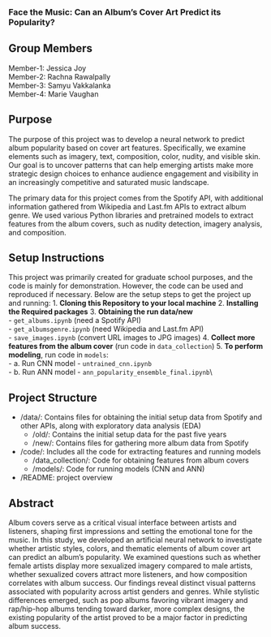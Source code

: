 ### Face the Music: Can an Album’s Cover Art Predict its Popularity?

## Group Members
Member-1: Jessica Joy \
Member-2: Rachna Rawalpally \
Member-3: Samyu Vakkalanka \
Member-4: Marie Vaughan

## Purpose 
The purpose of this project was to develop a neural network to predict album popularity based on cover art features. Specifically, we examine elements such as imagery, text, composition, color, nudity, and visible skin. Our goal is to uncover patterns that can help emerging artists make more strategic design choices to enhance audience engagement and visibility in an increasingly competitive and saturated music landscape.

The primary data for this project comes from the Spotify API, with additional information gathered from Wikipedia and Last.fm APIs to extract album genre. We used various Python libraries and pretrained models to extract features from the album covers, such as nudity detection, imagery analysis, and composition.

## Setup Instructions 
This project was primarily created for graduate school purposes, and the code is mainly for demonstration. However, the code can be used and reproduced if necessary. Below are the setup steps to get the project up and running:
    1. **Cloning this Repository to your local machine**
    2. **Installing the Required packages**
    3. **Obtaining the run data/new**\
        - `get_albums.ipynb` (need a Spotify API)\
        - `get_albumsgenre.ipynb` (need Wikipedia and Last.fm API)\
        - `save_images.ipynb` (convert URL images to JPG images)
    4. **Collect more features from the album cover** (run code in `data_collection`)
    5. **To perform modeling**, run code in `models`:\
        - a. Run CNN model - `untrained_cnn.ipynb`\
        - b. Run ANN model - `ann_popularity_ensemble_final.ipynb`\

## Project Structure 
- /data/: Contains files for obtaining the initial setup data from Spotify and other APIs, along with exploratory data analysis (EDA)
    - /old/: Contains the initial setup data for the past five years
    - /new/: Contains files for gathering more album data from Spotify  
- /code/: Includes all the code for extracting features and running models
    - /data_collection/: Code for obtaining features from album covers
    - /models/: Code for running models (CNN and ANN)
- /README: project overview

## Abstract 
Album covers serve as a critical visual interface between artists and listeners, shaping first impressions and setting the emotional tone for the music. In this study, we developed an artificial neural network to investigate whether artistic styles, colors, and thematic elements of album cover art can predict an album’s popularity. We examined questions such as whether female artists display more sexualized imagery compared to male artists, whether sexualized covers attract more listeners, and how composition correlates with album success. Our findings reveal distinct visual patterns associated with popularity across artist genders and genres. While stylistic differences emerged, such as pop albums favoring vibrant imagery and rap/hip-hop albums tending toward darker, more complex designs, the existing popularity of the artist proved to be a major factor in predicting album success.